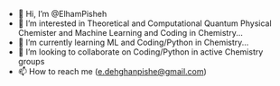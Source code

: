 - 👋 Hi, I’m @ElhamPisheh
- 👀 I’m interested in Theoretical and Computational Quantum Physical Chemister and Machine Learning and Coding in Chemistry...
- 🌱 I’m currently learning ML and Coding/Python in Chemistry...
- 💞️ I’m looking to collaborate on Coding/Python in active Chemistry groups
- 📫 How to reach me (e.dehghanpishe@gmail.com)

<!---
ElhamPisheh/ElhamPisheh is a ✨ special ✨ repository because its `README.md` (this file) appears on your GitHub profile.
You can click the Preview link to take a look at your changes.
--->
